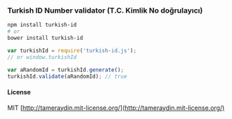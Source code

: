 ### Turkish ID Number validator (T.C. Kimlik No doğrulayıcı)

```bash
npm install turkish-id
# or 
bower install turkish-id
```

```javascript
var turkishId = require('turkish-id.js');
// or window.turkishId

var aRandomId = turkishId.generate();
turkishId.validate(aRandomId); // true
```

#### License

MIT [http://tameraydin.mit-license.org/](http://tameraydin.mit-license.org/)
